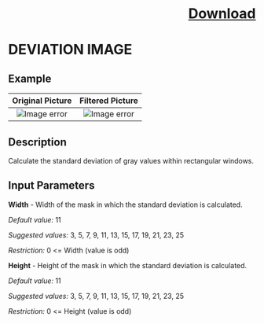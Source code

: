 # <p align="right"><a class="github-button" aria-label="Download ntkme/github-buttons on GitHub" href="https://github.com/Balluff-BVS/halconscripts/raw/master/Filters/Smoothing/DeviationImage/deviation_image.zip" data-icon="octicon-cloud-download">Download</a></p>


DEVIATION IMAGE
==========

## Example

Original Picture             | Filtered Picture
:-------------------------:|:-------------------------:
![Image error](https://github.com/Balluff-BVS/halconscripts/blob/master/Filters/Smoothing/DeviationImage/original.png?raw=true)  |  ![Image error](https://github.com/Balluff-BVS/halconscripts/blob/master/Filters/Smoothing/DeviationImage/deviation_image.png?raw=true)

Description
----------

Calculate the standard deviation of gray values within rectangular windows.

Input Parameters
----------

**Width** - Width of the mask in which the standard deviation is calculated.

*Default value:* 11

*Suggested values:* 3, 5, 7, 9, 11, 13, 15, 17, 19, 21, 23, 25

*Restriction:* 0 <= Width (value is odd)

**Height** - Height of the mask in which the standard deviation is calculated.

*Default value:* 11

*Suggested values:* 3, 5, 7, 9, 11, 13, 15, 17, 19, 21, 23, 25

*Restriction:* 0 <= Height (value is odd)
